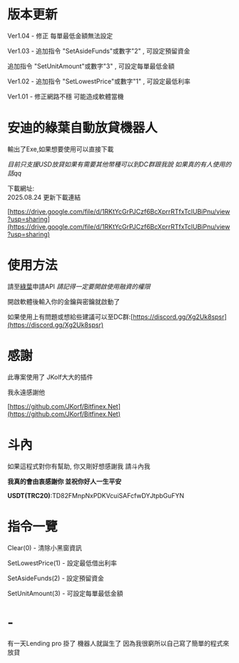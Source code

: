 # 版本更新
Ver1.04 - 修正 每單最低金額無法設定


Ver1.03 - 追加指令 "SetAsideFunds"或數字"2" , 可設定預留資金 

追加指令 "SetUnitAmount"或數字"3" , 可設定每單最低金額 

   
Ver1.02 - 追加指令 "SetLowestPrice"或數字"1" , 可設定最低利率

Ver1.01 - 修正網路不穩 可能造成軟體當機

# 安迪的綠葉自動放貸機器人
輸出了Exe,如果想要使用可以直接下載       
       
*目前只支援USD放貸如果有需要其他幣種可以到DC群跟我說 如果真的有人使用的話qq*
   
下載網址:  
2025.08.24 更新下載連結

[https://drive.google.com/file/d/1RKtYcGrPJCzf6BcXprrRTfxTclUBiPnu/view?usp=sharing](https://drive.google.com/file/d/1RKtYcGrPJCzf6BcXprrRTfxTclUBiPnu/view?usp=sharing)
# 使用方法
請至[綠葉](https://www.bitfinex.com/)申請API  *請記得一定要開啟使用融資的權限*  
   
開啟軟體後輸入你的金鑰與密鑰就啟動了  
  
如果使用上有問題或想給些建議可以至DC群:[https://discord.gg/Xg2Uk8spsr](https://discord.gg/Xg2Uk8spsr)
# 感謝
此專案使用了 JKolf大大的插件   
   
我永遠感謝他  
   
[https://github.com/JKorf/Bitfinex.Net](https://github.com/JKorf/Bitfinex.Net)


# 斗內         
如果這程式對你有幫助, 你又剛好想感謝我
請斗內我 

**我真的會由衷感謝你 並祝你好人一生平安**

**USDT(TRC20)**:TD82FMnpNxPDKVcuiSAFcfwDYJtpbGuFYN



# 指令一覽
Clear(0) - 清除小黑窗資訊
      
SetLowestPrice(1) - 設定最低借出利率

SetAsideFunds(2) - 設定預留資金

SetUnitAmount(3) - 可設定每單最低金額

# -
有一天Lending pro 掛了 機器人就誕生了 因為我很窮所以自己寫了簡單的程式來放貸
